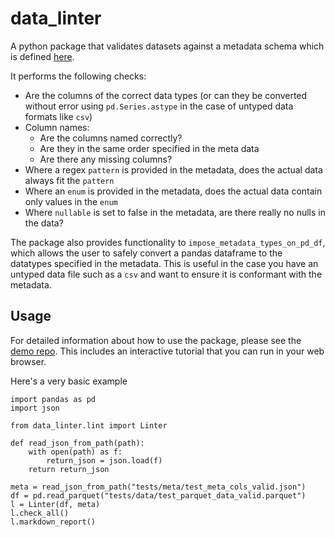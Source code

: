 # data_linter

A python package that validates datasets against a metadata schema which is defined [here](https://github.com/moj-analytical-services/data_linter/blob/master/data_linter/data/metadata_jsonschema.json).

It performs the following checks:
- Are the columns of the correct data types (or can they be converted without error using `pd.Series.astype` in the case of untyped data formats like `csv`)
- Column names:
    - Are the columns named correctly?
    - Are they in the same order specified in the meta data
    - Are there any missing columns?
- Where a regex `pattern` is provided in the metadata,  does the actual data always fit the `pattern`
- Where an `enum` is provided in the metadata, does the actual data contain only values in the `enum`
- Where `nullable` is set to false in the metadata, are there really no nulls in the data?

The package also provides functionality to `impose_metadata_types_on_pd_df`, which allows the user to safely convert a pandas dataframe to the datatypes specified in the metadata.  This is useful in the case you have an untyped data file such as a `csv` and want to ensure it is conformant with the metadata.

## Usage

For detailed information about how to use the package, please see the [demo repo](https://github.com/moj-analytical-services/data_linter_demo).  This includes an interactive tutorial that you can run in your web browser.

Here's a very basic example

```
import pandas as pd
import json

from data_linter.lint import Linter

def read_json_from_path(path):
    with open(path) as f:
        return_json = json.load(f)
    return return_json

meta = read_json_from_path("tests/meta/test_meta_cols_valid.json")
df = pd.read_parquet("tests/data/test_parquet_data_valid.parquet")
l = Linter(df, meta)
l.check_all()
l.markdown_report()
```
